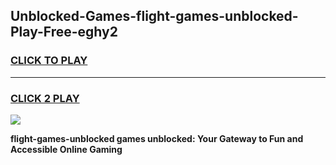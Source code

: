 
## Unblocked-Games-flight-games-unblocked-Play-Free-eghy2
<h3>
<a href="https://premium76.site?title=flight-games-unblocked&ref=21A">CLICK TO PLAY</a></h3>
<hr>

<h3>
<a href="https://premium76.site?title=flight-games-unblocked&ref=21A">CLICK 2 PLAY</a>
  
</h3>

<a href="https://premium76.site?title=flight-games-unblocked&ref=21A"><img src="https://clearcache.store/games.png"></a>


**flight-games-unblocked games unblocked: Your Gateway to Fun and Accessible Online Gaming**
